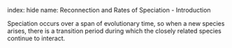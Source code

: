 index: hide
name: Reconnection and Rates of Speciation - Introduction

Speciation occurs over a span of evolutionary time, so when a new species arises, there is a transition period during which the closely related species continue to interact.
